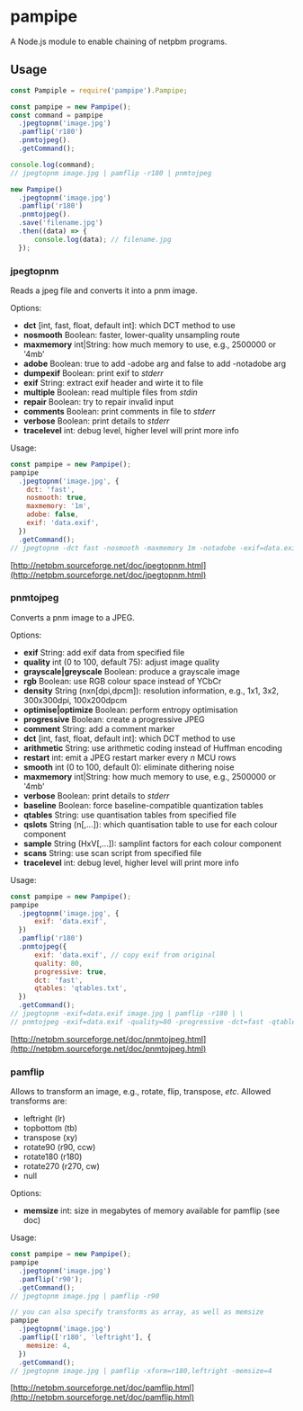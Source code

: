 # pampipe
A Node.js module to enable chaining of netpbm programs.

## Usage
```javascript
const Pampiple = require('pampipe').Pampipe;

const pampipe = new Pampipe();
const command = pampipe
  .jpegtopnm('image.jpg')
  .pamflip('r180')
  .pnmtojpeg().
  .getCommand();

console.log(command);
// jpegtopnm image.jpg | pamflip -r180 | pnmtojpeg

new Pampipe()
  .jpegtopnm('image.jpg')
  .pamflip('r180')
  .pnmtojpeg().
  .save('filename.jpg')
  .then((data) => {
      console.log(data); // filename.jpg
  });
```

### jpegtopnm
Reads a jpeg file and converts it into a pnm image.

Options:
- **dct** [int, fast, float, default int]: which DCT method to use
- **nosmooth** Boolean: faster, lower-quality unsampling route
- **maxmemory** int|String: how much memory to use, e.g., 2500000 or '4mb'
- **adobe** Boolean: true to add -adobe arg and false to add -notadobe arg
- **dumpexif** Boolean: print exif to _stderr_
- **exif** String: extract exif header and wirte it to file
- **multiple** Boolean: read multiple files from _stdin_
- **repair** Boolean: try to repair invalid input
- **comments** Boolean: print comments in file to _stderr_
- **verbose** Boolean: print details to _stderr_
- **tracelevel** int: debug level, higher level will print more info

Usage:

```javascript
const pampipe = new Pampipe();
pampipe
  .jpegtopnm('image.jpg', {
    dct: 'fast',
    nosmooth: true,
    maxmemory: '1m',
    adobe: false,
    exif: 'data.exif',
  })
  .getCommand();
// jpegtopnm -dct fast -nosmooth -maxmemory 1m -notadobe -exif=data.exif image.jpg
```

[http://netpbm.sourceforge.net/doc/jpegtopnm.html](http://netpbm.sourceforge.net/doc/jpegtopnm.html)

### pnmtojpeg
Converts a pnm image to a JPEG.

Options:
- **exif** String: add exif data from specified file
- **quality** int (0 to 100, default 75): adjust image quality
- **grayscale|greyscale** Boolean: produce a grayscale image
- **rgb** Boolean: use RGB colour space instead of YCbCr
- **density** String (nxn[dpi,dpcm]): resolution information, e.g., 1x1, 3x2, 300x300dpi, 100x200dpcm
- **optimise|optimize** Boolean: perform entropy optimisation
- **progressive** Boolean: create a progressive JPEG
- **comment** String: add a comment marker
- **dct** [int, fast, float, default int]: which DCT method to use
- **arithmetic** String: use arithmetic coding instead of Huffman encoding
- **restart** int: emit a JPEG restart marker every _n_ MCU rows
- **smooth** int (0 to 100, default 0): eliminate dithering noise
- **maxmemory** int|String: how much memory to use, e.g., 2500000 or '4mb'
- **verbose** Boolean: print details to _stderr_
- **baseline** Boolean: force baseline-compatible quantization tables
- **qtables** String: use quantisation tables from specified file
- **qslots** String (n[,...]): which quantisation table to use for each colour component
- **sample** String (HxV[,...]): samplint factors for each colour component
- **scans** String: use scan script from specified file
- **tracelevel** int: debug level, higher level will print more info

Usage:

```javascript
const pampipe = new Pampipe();
pampipe
  .jpegtopnm('image.jpg', {
      exif: 'data.exif',
  })
  .pamflip('r180')
  .pnmtojpeg({
      exif: 'data.exif', // copy exif from original
      quality: 80,
      progressive: true,
      dct: 'fast',
      qtables: 'qtables.txt',
  })
  .getCommand();
// jpegtopnm -exif=data.exif image.jpg | pamflip -r180 | \
// pnmtojpeg -exif=data.exif -quality=80 -progressive -dct=fast -qtables=qtables.txt
```

[http://netpbm.sourceforge.net/doc/pnmtojpeg.html](http://netpbm.sourceforge.net/doc/pnmtojpeg.html)

### pamflip
Allows to transform an image, e.g., rotate, flip, transpose, _etc_.
Allowed transforms are:
- leftright (lr)
- topbottom (tb)
- transpose (xy)
- rotate90 (r90, ccw)
- rotate180 (r180)
- rotate270 (r270, cw)
- null

Options:
- **memsize** int: size in megabytes of memory available for pamflip (see doc)

Usage:
```javascript
const pampipe = new Pampipe();
pampipe
  .jpegtopnm('image.jpg')
  .pamflip('r90');
  .getCommand();
// jpegtopnm image.jpg | pamflip -r90

// you can also specify transforms as array, as well as memsize
pampipe
  .jpegtopnm('image.jpg')
  .pamflip(['r180', 'leftright'], {
    memsize: 4,
  })
  .getCommand();
// jpegtopnm image.jpg | pamflip -xform=r180,leftright -memsize=4
```

[http://netpbm.sourceforge.net/doc/pamflip.html](http://netpbm.sourceforge.net/doc/pamflip.html)